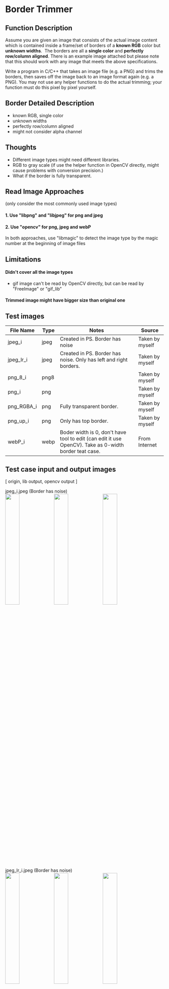 # Border Trimmer
## Function Description
Assume you are given an image that consists of the actual image content which is contained inside a frame/set of borders of a **known RGB** color but **unknown widths**.  The borders are all a **single color** and **perfectly row/column aligned**. There is an example image attached but please note that this should work with any image that meets the above specifications.

Write a program in C/C++ that takes an image file (e.g. a PNG) and trims the borders, then saves off the image back to an image format again (e.g. a PNG). You may not use any helper functions to do the actual trimming; your function must do this pixel by pixel yourself.

## Border Detailed Description
- known RGB, single color
- unknown widths
- perfectly row/column aligned
- might not consider alpha channel

## Thoughts
- Different image types might need different libraries.
- RGB to gray scale (if use the helper function in OpenCV directly, might cause problems with conversion precision.)
- What if the border is fully transparent.

## Read Image Approaches
(only consider the most commonly used image types)
#### 1. Use "libpng" and "libjpeg" for png and jpeg
#### 2. Use "opencv" for png, jpeg and webP
In both approaches, use "libmagic" to detect the image type by the magic number at the beginning of image files



## Limitations
#### Didn't cover all the image types
- gif image can't be read by OpenCV directly, but can be read by "FreeImage" or "gif_lib"
#### Trimmed image might have bigger size than original one

## Test images
| File Name | Type | Notes | Source |
| ------ | ------ | ------ | ------ |
| jpeg_i | jpeg |Created in PS. Border has noise|Taken by myself|
| jpeg_lr_i | jpeg |Created in PS. Border has noise. Only has left and right borders.|Taken by myself|
| png_8_i | png8 ||Taken by myself|
| png_i | png ||Taken by myself|
| png_RGBA_i | png |Fully transparent border.|Taken by myself|
| png_up_i | png |Only has top border.|Taken by myself|
|webP_i|webp|Boder width is 0, don't have tool to edit (can edit it use OpenCV). Take as 0-width border teat case.|From Internet|

## Test case input and output images
[ origin, lib output, opencv output ]  

jpeg_i.jpeg (Border has noise)  
<img src="https://backto1995.com/temp_img/jpeg_i.jpeg" width="30%"/>
<img src="https://backto1995.com/temp_img/jpeg_o.jpeg" width="30%"/>
<img src="https://backto1995.com/temp_img/jpeg_o_cv.jpeg" width="30%"/>  

jpeg_lr_i.jpeg (Border has noise)  
<img src="https://backto1995.com/temp_img/jpeg_lr_i.jpeg" width="30%"/>
<img src="https://backto1995.com/temp_img/jpeg_lr_o.jpeg" width="30%"/>
<img src="https://backto1995.com/temp_img/jpeg_lr_o_cv.jpeg" width="30%"/>  

png_8_i.jpeg  
<img src="https://backto1995.com/temp_img/png_8_i.png" width="30%"/>
<img src="https://backto1995.com/temp_img/png_8_o.png" width="30%"/>
<img src="https://backto1995.com/temp_img/png_8_o_cv.png" width="30%"/>  

png_i.jpeg  
<img src="https://backto1995.com/temp_img/png_i.png" width="30%"/>
<img src="https://backto1995.com/temp_img/png_o.png" width="30%"/>
<img src="https://backto1995.com/temp_img/png_o_cv.png" width="30%"/>  

png_RGBA_i.jpeg  
<img src="https://backto1995.com/temp_img/png_RGBA_i.png" width="30%"/>
<img src="https://backto1995.com/temp_img/png_RGBA_o.png" width="30%"/>
<img src="https://backto1995.com/temp_img/png_RGBA_o_cv.png" width="30%"/>  

png_up_i.jpeg  
<img src="https://backto1995.com/temp_img/png_up_i.png" width="30%"/>
<img src="https://backto1995.com/temp_img/png_up_o.png" width="30%"/>
<img src="https://backto1995.com/temp_img/png_up_o_cv.png" width="30%"/>  

webP_i.jpeg  
<img src="https://backto1995.com/temp_img/webP_i.webp" width="30%"/>
<img src="https://backto1995.com/temp_img/webP_o.webp" width="30%"/>
<img src="https://backto1995.com/temp_img/webP_o_cv.webp" width="30%"/>  

## How to run
on MacOS
#### borderTrimmer.cpp
```
brew install libpng
clang++ -lz -lpng16 -lmagic -ljpeg borderTrimmer.cpp

./a.out jpeg_i.jpeg jpeg_o.jpeg
./a.out jpeg_lr_i.jpeg jpeg_lr_o.jpeg
./a.out png_8_i.png png_8_o.png
./a.out png_i.png png_o.png
./a.out png_RGBA_i.png png_RGBA_o.png
./a.out png_up_i.png png_up_o.png
```
#### borderTrimmer_cv.cpp
```
g++ $(pkg-config --cflags --libs opencv4)  -lmagic -std=c++11 borderTrimmer_cv.cpp -o cv.out

./cv.out jpeg_i.jpeg jpeg_o_cv.jpeg
./cv.out jpeg_lr_i.jpeg jpeg_lr_o_cv.jpeg
./cv.out png_8_i.png png_8_o_cv.png
./cv.out png_i.png png_o_cv.png
./cv.out png_RGBA_i.png png_RGBA_o_cv.png
./cv.out png_up_i.png png_up_o_cv.png
./cv.out webP_i.webp webP_o_cv.webp
```

## Links and credits
- How to install OpenCV:  
https://medium.com/@jaskaranvirdi/setting-up-opencv-and-c-development-environment-in-xcode-b6027728003  
- Read and write image functions are mostly modified form example code of libpng, libjpg and OpenCV.

